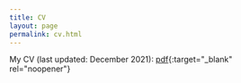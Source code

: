 ```yaml
---
title: CV
layout: page
permalink: cv.html
---
```


My CV (last updated: December 2021): [pdf](assets/wikle-cv.pdf){:target="_blank" rel="noopener"}
